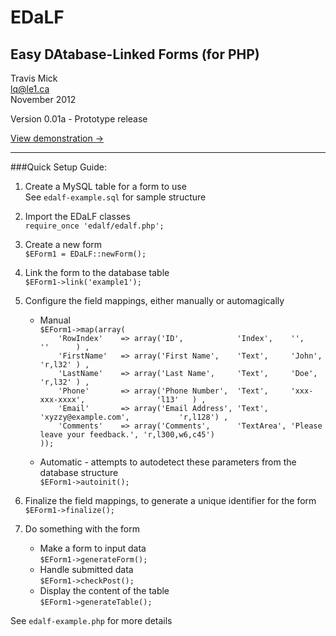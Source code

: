 EDaLF
=====

Easy DAtabase-Linked Forms (for PHP)
------------------------------------
Travis Mick  
lq@le1.ca  
November 2012

Version 0.01a - Prototype release

[View demonstration ->](http://le1.ca/home/edalf/)

- - -

###Quick Setup Guide:
1. Create a MySQL table for a form to use  
    See `edalf-example.sql` for sample structure

2. Import the EDaLF classes  
    `require_once 'edalf/edalf.php';`

3. Create a new form  
    `$EForm1 = EDaLF::newForm();`

4. Link the form to the database table  
    `$EForm1->link('example1');`

5. Configure the field mappings, either manually or automagically
    * Manual  
    `$EForm1->map(array(`  
    `    'RowIndex'    => array('ID',            'Index',    '',                            ''      ) ,`  
    `    'FirstName'   => array('First Name',    'Text',     'John',                        'r,l32' ) ,`  
    `    'LastName'    => array('Last Name',     'Text',     'Doe',                         'r,l32' ) ,`    
    `    'Phone'       => array('Phone Number',  'Text',     'xxx-xxx-xxxx',                'l13'   ) ,`    
    `    'Email'       => array('Email Address', 'Text',     'xyzzy@example.com',           'r,l128') ,`    
    `    'Comments'    => array('Comments',      'TextArea', 'Please leave your feedback.', 'r,l300,w6,c45')`  
    `));`  

    * Automatic - attempts to autodetect these parameters from the database structure  
    `$EForm1->autoinit();`

6. Finalize the field mappings, to generate a unique identifier for the form  
    `$EForm1->finalize();`

7. Do something with the form
    * Make a form to input data  
    `$EForm1->generateForm();`
    * Handle submitted data  
    `$EForm1->checkPost();`
    * Display the content of the table  
    `$EForm1->generateTable();`

See `edalf-example.php` for more details
